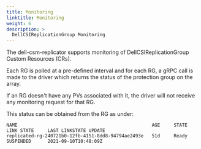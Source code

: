 ```yaml
---
title: Monitoring
linktitle: Monitoring
weight: 6
description: >
  DellCSIReplicationGroup Monitoring
---
```


The dell-csm-replicator supports monitoring of DellCSIReplicationGroup Custom Resources (CRs).

Each RG is polled at a pre-defined interval and for each RG, a gRPC call is made to the driver which returns the status of 
the protection group on the array. 

If an RG doesn't have any PVs associated with it, the driver will not receive any monitoring request for that RG.

This status can be obtained from the RG as under:

```
NAME                                                 AGE     STATE   LINK STATE     LAST LINKSTATE UPDATE
replicated-rg-240721b0-12fb-4151-8dd8-94794ae2493e   51d     Ready   SUSPENDED      2021-09-10T10:48:09Z
```


